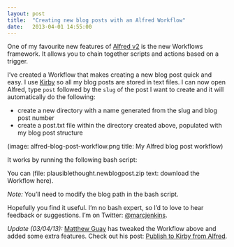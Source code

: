 ```yaml
---
layout: post
title:  "Creating new blog posts with an Alfred Workflow"
date:   2013-04-01 14:55:00
---
```

One of my favourite new features of [Alfred v2](http://blog.alfredapp.com/2013/03/14/alfred-v2-is-here/) is the new Workflows framework. It allows you to chain together scripts and actions based on a trigger.

I’ve created a Workflow that makes creating a new blog post quick and easy. I use [Kirby](http://www.getkirby.com) so all my blog posts are stored in text files. I can now open Alfred, type <code>post</code> followed by the <code>slug</code> of the post I want to create and it will automatically do the following:

* create a new directory with a name generated from the slug and blog post number
* create a post.txt file within the directory created above, populated with my blog post structure

(image: alfred-blog-post-workflow.png title: My Alfred blog post workflow)

It works by running the following bash script:

<script src="https://gist.github.com/marcjenkins/6599395.js"></script>

You can (file: plausiblethought.newblogpost.zip text: download the Workflow here).

*Note:* You’ll need to modify the blog path in the bash script.

Hopefully you find it useful. I’m no bash expert, so I’d to love to hear feedback or suggestions. I’m on Twitter: [@marcjenkins](http://www.twitter.com/marcjenkins).

*Update (03/04/13):* [Matthew Guay](http://techinch.com) has tweaked the Workflow above and added some extra features. Check out his post: [Publish to Kirby from Alfred](http://techinch.com/blog/publish-to-kirby-from-alfred).